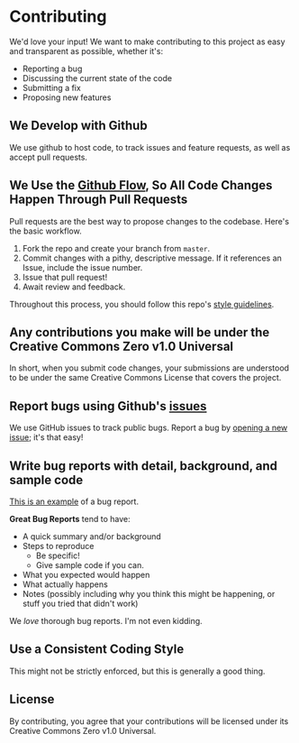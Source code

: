 # Contributing
We'd love your input! We want to make contributing to this project as easy and transparent as possible, whether it's:

- Reporting a bug
- Discussing the current state of the code
- Submitting a fix
- Proposing new features

## We Develop with Github
We use github to host code, to track issues and feature requests, as well as accept pull requests.

## We Use the [Github Flow](https://guides.github.com/introduction/flow/index.html), So All Code Changes Happen Through Pull Requests
Pull requests are the best way to propose changes to the codebase. Here's the basic workflow.

1. Fork the repo and create your branch from `master`.
2. Commit changes with a pithy, descriptive message. If it references an Issue, include the issue number.
3. Issue that pull request!
4. Await review and feedback.

Throughout this process, you should follow this repo's [style guidelines](https://github.com/GSA/fbo-scraper/blob/master/.github/STYLE-GUIDE.md).

## Any contributions you make will be under the Creative Commons Zero v1.0 Universal
In short, when you submit code changes, your submissions are understood to be under the same Creative Commons License that covers the project.

## Report bugs using Github's [issues](https://github.com/GSA/data-strategy-topic-modeling/issues)
We use GitHub issues to track public bugs. Report a bug by [opening a new issue](https://github.com/GSA/fbo-scraper/issues); it's that easy!

## Write bug reports with detail, background, and sample code
[This is an example](http://stackoverflow.com/q/12488905/180626) of a bug report.

**Great Bug Reports** tend to have:

- A quick summary and/or background
- Steps to reproduce
  - Be specific!
  - Give sample code if you can. 
- What you expected would happen
- What actually happens
- Notes (possibly including why you think this might be happening, or stuff you tried that didn't work)

We *love* thorough bug reports. I'm not even kidding.

## Use a Consistent Coding Style
This might not be strictly enforced, but this is generally a good thing.

## License
By contributing, you agree that your contributions will be licensed under its Creative Commons Zero v1.0 Universal.
